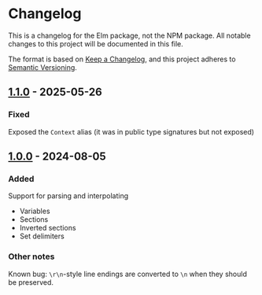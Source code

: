 # Changelog

This is a changelog for the Elm package, not the NPM package.
All notable changes to this project will be documented in this file.

The format is based on [Keep a Changelog](https://keepachangelog.com/en/1.1.0/),
and this project adheres to [Semantic Versioning](https://semver.org/spec/v2.0.0.html).

## [1.1.0] - 2025-05-26

### Fixed

Exposed the `Context` alias (it was in public type signatures but not exposed)

## [1.0.0] - 2024-08-05

### Added

Support for parsing and interpolating
- Variables
- Sections
- Inverted sections
- Set delimiters

### Other notes

Known bug: `\r\n`-style line endings are converted to `\n` when they should be preserved.


[1.1.0]: https://github.com/emmabastas/elm-mustache/releases/tag/1.1.0
[1.0.0]: https://github.com/emmabastas/elm-mustache/releases/tag/1.0.0
